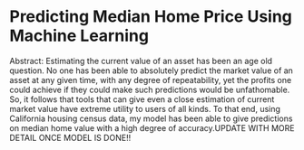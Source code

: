 # Predicting Median Home Price Using Machine Learning
Abstract: Estimating the current value of an asset has been an age old question. No one has been able to absolutely predict the market value of an asset at any given time, with any degree of repeatability, yet the profits one could achieve if they could make such predictions would be unfathomable. So, it follows that tools that can give even a close estimation of current market value have extreme utility to users of all kinds. To that end, using California housing census data, my model has been able to give predictions on median home value with a high degree of accuracy.UPDATE WITH MORE DETAIL ONCE MODEL IS DONE!!
